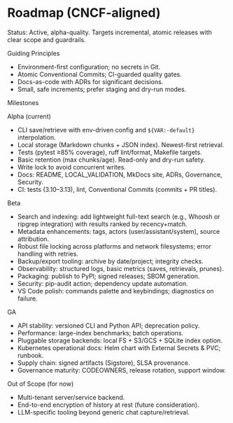# Roadmap (CNCF-aligned)

Status: Active, alpha-quality. Targets incremental, atomic releases with clear scope and guardrails.

Guiding Principles

- Environment-first configuration; no secrets in Git.
- Atomic Conventional Commits; CI-guarded quality gates.
- Docs-as-code with ADRs for significant decisions.
- Small, safe increments; prefer staging and dry-run modes.

Milestones

Alpha (current)

- CLI save/retrieve with env-driven config and `${VAR:-default}` interpolation.
- Local storage (Markdown chunks + JSON index). Newest-first retrieval.
- Tests (pytest ≥85% coverage), ruff lint/format, Makefile targets.
- Basic retention (max chunks/age). Read-only and dry-run safety.
- Write lock to avoid concurrent writes.
- Docs: README, LOCAL_VALIDATION, MkDocs site, ADRs, Governance, Security.
- CI: tests (3.10–3.13), lint, Conventional Commits (commits + PR titles).

Beta

- Search and indexing: add lightweight full-text search (e.g., Whoosh or ripgrep integration) with results ranked by recency+match.
- Metadata enhancements: tags, actors (user/assistant/system), source attribution.
- Robust file locking across platforms and network filesystems; error handling with retries.
- Backup/export tooling: archive by date/project; integrity checks.
- Observability: structured logs, basic metrics (saves, retrievals, prunes).
- Packaging: publish to PyPI; signed releases; SBOM generation.
- Security: pip-audit action; dependency update automation.
- VS Code polish: commands palette and keybindings; diagnostics on failure.

GA

- API stability: versioned CLI and Python API; deprecation policy.
- Performance: large-index benchmarks; batch operations.
- Pluggable storage backends: local FS + S3/GCS + SQLite index option.
- Kubernetes operational docs: Helm chart with External Secrets & PVC; runbook.
- Supply chain: signed artifacts (Sigstore), SLSA provenance.
- Governance maturity: CODEOWNERS, release rotation, support window.

Out of Scope (for now)

- Multi-tenant server/service backend.
- End-to-end encryption of history at rest (future consideration).
- LLM-specific tooling beyond generic chat capture/retrieval.
